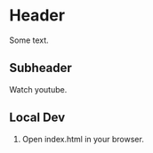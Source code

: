 # Header

Some text.

## Subheader

Watch youtube.

## Local Dev

1. Open index.html in your browser.
